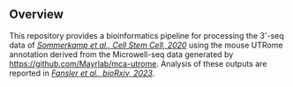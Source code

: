 ## Overview
This repository provides a bioinformatics pipeline for processing the 3'-seq data of
[*Sommerkamp et al., Cell Stem Cell, 2020*](https://dx.doi.org/10.1016%2Fj.stem.2020.03.003)
using the mouse UTRome annotation derived from the Microwell-seq data generated by
https://github.com/Mayrlab/mca-utrome. Analysis of these outputs are reported in
[*Fansler et al., bioRxiv, 2023*](https://www.biorxiv.org/content/10.1101/2021.11.22.469635v2).
